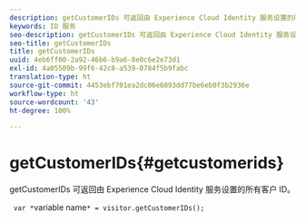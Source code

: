 ```yaml
---
description: getCustomerIDs 可返回由 Experience Cloud Identity 服务设置的所有客户 ID。
keywords: ID 服务
seo-description: getCustomerIDs 可返回由 Experience Cloud Identity 服务设置的所有客户 ID。
seo-title: getCustomerIDs
title: getCustomerIDs
uuid: 4eb6ff00-2a92-46b6-b9a6-8e0c6e2e73d1
exl-id: 4a05509b-99f6-42c8-a539-0784f5b9fabc
translation-type: ht
source-git-commit: 4453ebf701ea2dc06e6093dd77be6eb0f3b2936e
workflow-type: ht
source-wordcount: '43'
ht-degree: 100%

---
```


# getCustomerIDs{#getcustomerids}

getCustomerIDs 可返回由 Experience Cloud Identity 服务设置的所有客户 ID。

<!--
Is there anything else we can say about this??
-->

` var *`variable name`* = visitor.getCustomerIDs();`
